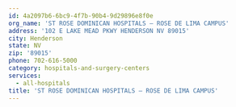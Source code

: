 ```yaml
---
id: 4a2097b6-6bc9-4f7b-90b4-9d29896e8f0e
org_name: 'ST ROSE DOMINICAN HOSPITALS – ROSE DE LIMA CAMPUS'
address: '102 E LAKE MEAD PKWY HENDERSON NV 89015'
city: Henderson
state: NV
zip: '89015'
phone: 702-616-5000
category: hospitals-and-surgery-centers
services:
  - all-hospitals
title: 'ST ROSE DOMINICAN HOSPITALS – ROSE DE LIMA CAMPUS'
---
```

